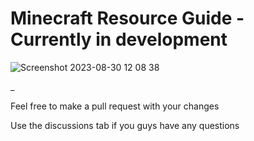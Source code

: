  # Minecraft Resource Guide - Currently in development

 ![Screenshot 2023-08-30 12 08 38](https://github.com/TwoMuchNerdo/twomuchnerdo.github.io/assets/117706595/469b9ac3-df6b-4fb6-8d0f-0b7a7d41049f)

_
 
 Feel free to make a pull request with your changes
 
 Use the discussions tab if you guys have any questions

